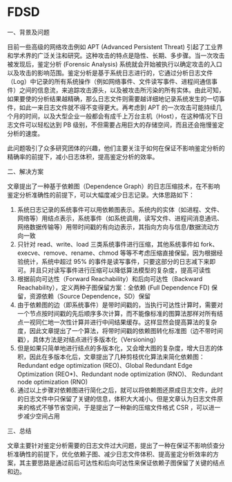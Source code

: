 # FDSD


一、背景及问题

目前一些高级的网络攻击例如 APT (Advanced Persistent Threat) 引起了工业界和学术界的广泛关注和研究。这种攻击的特点是隐性、长期、多步骤。当一次攻击被发现后，鉴定分析 (Forensic Analysis) 系统就会开始被执行以确定攻击的入口以及攻击的影响范围。鉴定分析是基于系统日志进行的，它通过分析日志文件（Log）中记录的所有系统操作（例如网络事件、文件读写事件、进程间通信事件）之间的信息流，来追踪攻击源头，以及被攻击所污染的所有实体。由此可知，如果要使的分析结果越精确，那么日志文件则需要越详细地记录系统发生的一切事件，如此一来日志文件就不得不变得更大。再考虑到 APT 的一次攻击可能持续几个月的时间，以及大型企业一般都会有成千上万台主机（Host），在这种情况下日志文件可以轻松达到 PB 级别，不但需要占用巨大的存储空间，而且还会拖慢鉴定分析的速度。

此问题吸引了众多研究团体的兴趣，他们主要关注于如何在保证不影响鉴定分析的精确率的前提下，减小日志体积，提高鉴定分析的效率。

二、解决方案

文章提出了一种基于依赖图（Dependence Graph）的日志压缩技术，在不影响鉴定分析准确性的前提下，可以大幅度减少日志记录。大体思路如下：

 1. 系统日志记录的系统事件可以用依赖图表示。系统内的实体（如进程、文件、网络等）用结点表示，系统事件（如系统调用，读写文件、进程间消息通讯、网络数据传输等）用带时间戳的有向边表示，其指向方向与信息/数据流动方向一致
 2. 只针对 read、write、load 三类系统事件进行压缩，其他系统事件如 fork、execve、remove、rename、chmod 等等不考虑压缩直接保留。因为根据经验统计，系统中超过 95% 的事件是读写事件，只要这部分的日志减下来即可。并且只对读写事件进行压缩可以降低算法模型的复杂度，提高可读性
 3. 根据前向可达性（Forward Reachability）和后向可达性（Backward Reachability），定义两种子图保留方案：全依赖 (Full Dependence FD) 保留，资源依赖（Source Dependence，SD）保留
 4. 由于依赖图的边（即系统事件）是带时间戳的，当执行可达性计算时，需要对一个节点按时间戳的先后顺序多次计算，而不能像标准的图算法那样对所有结点一视同仁地一次性计算并进行中间结果缓存。这样显然会提高算法的复杂度，因此文章提出了一个算法，将带时间戳的依赖图转化标准图（边不带时间戳），具体方法是对结点进行多版本化（Versioning）
 5. 但是如果只简单地进行结点的多版本化，又会增大图的复杂度，增大日志的体积，因此在多版本化后，文章提出了几种剪枝优化算法来简化依赖图：Redundant edge optimization (REO)、Global Redundant Edge Optimization (REO*)、Redundant node optimization (RNO)、 Redundant node optimization (RNO)
 6. 通过以上步骤对依赖图进行简化之后，就可以将依赖图还原成日志文件，此时的日志文件中只保留了关键的信息，体积大大减小。但是文章认为日志文件原来的格式不够节省空间，于是提出了一种新的压缩文件格式 CSR ，可以进一步减少空间占用

三、总结

文章主要针对鉴定分析需要的日志文件过大问题，提出了一种在保证不影响侦查分析准确性的前提下，优化依赖子图、减少日志文件体积、提高鉴定分析效率的方案，其主要思路是通过前后可达性和后向可达性来保证依赖子图保留了关键的结点和边。

